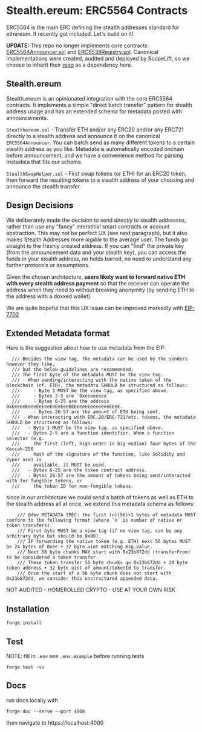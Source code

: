 # Stealth.ereum: ERC5564 Contracts

ERC5564 is the main ERC defining the stealth addresses standard for ethereum. It recently got included. Let's build on it!

**UPDATE:** This repo no longer implements core contracts [ERC5564Announcer.sol](https://github.com/ScopeLift/stealth-address-erc-contracts/blob/main/src/ERC5564Announcer.sol) and [ERC6538Registry.sol](https://github.com/ScopeLift/stealth-address-erc-contracts/blob/main/src/ERC6538Registry.sol). Canonical implementations were created, audited and deployed by ScopeLift, so we choose to inherit their [repo](https://github.com/ScopeLift/stealth-address-erc-contracts) as a dependency here.

## Stealth.ereum

Stealth.ereum is an opinionated integration with the core ERC5564 contracts. It implements a simple "direct batch transfer" pattern for stealth address usage and has an extended schema for metadata posted with announcements.

`Stealthereum.sol` - Transfer ETH and/or any ERC20 and/or any ERC721 directly to a stealth address and announce it on the canonical `ERC5564Announcer`. You can batch send as many different tokens to a certain stealth address as you like. Metadata is automatically encoded onchain before announcement, and we have a convenience method for parsing metadata that fits our schema.

`StealthSwapHelper.sol` - First swap tokens (or ETH) for an ERC20 token, then forward the resulting tokens to a stealth address of your choosing and announce the stealth transfer.

## Design Decisions

We deliberately made the decision to send _directly_ to stealth addresses, rather than use any "fancy" interstitial smart contracts or account abstraction. This may not be perfect UX (see next paragraph), but it also makes Stealth Addresses more _legible_ to the average user. The funds go straight to the freshly created address. If you can "find" the private key (from the announcement data and your stealth key), you can access the funds in your stealth address, no holds barred, no need to understand any further protocols or assumptions.

Given the chosen architecture, **users likely want to forward native ETH with every stealth address payment** so that the receiver can operate the address when they need to without breaking anonymity (by sending ETH to the address with a doxxed wallet).

We are quite hopeful that this UX issue can be improved markedly with [EIP-7702](https://github.com/ethereum/EIPs/blob/master/EIPS/eip-7702.md)

## Extended Metadata format

Here is the suggestion about how to use metadata from the EIP:

```
  /// Besides the view tag, the metadata can be used by the senders however they like, 
  /// but the below guidelines are recommended:
  /// The first byte of the metadata MUST be the view tag.
  /// - When sending/interacting with the native token of the blockchain (cf. ETH), the metadata SHOULD be structured as follows:
  ///     - Byte 1 MUST be the view tag, as specified above.
  ///     - Bytes 2-5 are `0xeeeeeeee`
  ///     - Bytes 6-25 are the address 0xEeeeeEeeeEeEeeEeEeEeeEEEeeeeEeeeeeeeEEeE.
  ///     - Bytes 26-57 are the amount of ETH being sent.
  /// - When interacting with ERC-20/ERC-721/etc. tokens, the metadata SHOULD be structured as follows:
  ///   - Byte 1 MUST be the view tag, as specified above.
  ///   - Bytes 2-5 are a function identifier. When a function selector (e.g.
  ///     the first (left, high-order in big-endian) four bytes of the Keccak-256
  ///     hash of the signature of the function, like Solidity and Vyper use) is
  ///     available, it MUST be used.
  ///   - Bytes 6-25 are the token contract address.
  ///   - Bytes 26-57 are the amount of tokens being sent/interacted with for fungible tokens, or
  ///     the token ID for non-fungible tokens.
```

since in our architecture we could send a batch of tokens as well as ETH to the stealth address all at once, we extend this metadata schema as follows:

```solidity
    /// @dev METADATA SPEC: the first (n)(56)+1 bytes of metadata MUST conform to the following format (where `n` is number of native or token transfers).
    /// First byte MUST be a view tag (if no view tag, can be any arbitrary byte but should be 0x00).
    /// IF forwarding the native token (e.g. ETH) next 56 bytes MUST be 24 bytes of 0xee + 32 byte uint matching msg.value.
    /// Next 56 byte chunks MAY start with 0x23b872dd (transferFrom) to be considered a token transfer.
    /// These token transfer 56 byte chunks go 0x23b872dd + 20 byte token address + 32 byte uint of amount/tokenId to transfer.
    /// Once the start of a 56 byte chunk does not start with 0x23b872dd, we consider this unstructured appended data.
```

NOT AUDITED - HOMEROLLED CRYPTO - USE AT YOUR OWN RISK

## Installation

```
forge install
```

## Test

NOTE: fill in `.env` see `.env.example` before running tests

```
forge test -vv
```

## Docs

run docs locally with

```
forge doc --serve --port 4000
```

then navigate to https://localhost:4000
